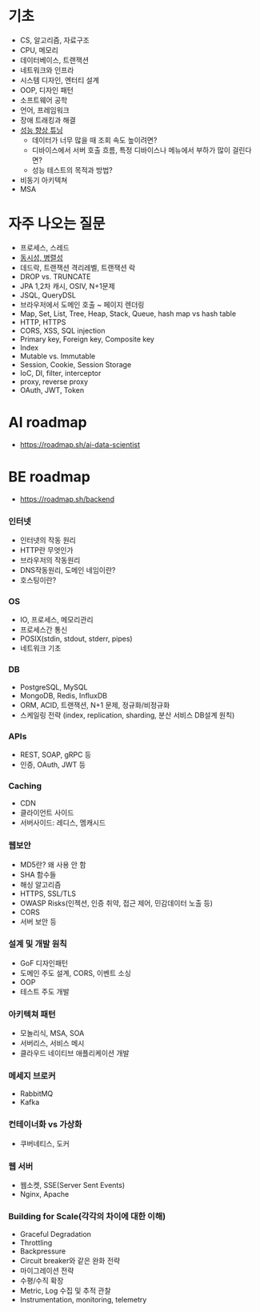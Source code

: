 # 기초
- CS, 알고리즘, 자료구조
- CPU, 메모리
- 데이터베이스, 트랜잭션
- 네트워크와 인프라
- 시스템 디자인, 엔터티 설계
- OOP, 디자인 패턴
- 소프트웨어 공학
- 언어, 프레임워크
- 장애 트래킹과 해결 
- [성능 향상 튜닝](https://github.com/2jimoo/wiki-in-my-brain/blob/main/interview/interview/%EC%84%B1%EB%8A%A5_%ED%96%A5%EC%83%81_%ED%8A%9C%EB%8B%9D.md)
  - 데이터가 너무 많을 때 조회 속도 높이려면?
  - 디바이스에서 서버 호출 흐름, 특정 디바이스나 메뉴에서 부하가 많이 걸린다면?
  - 성능 테스트의 목적과 방법?
- 비동기 아키텍쳐
- MSA

# 자주 나오는 질문
- 프로세스, 스레드
- [동시성, 병렬성](https://github.com/2jimoo/wiki-in-my-brain/blob/main/interview/interview/%EB%8F%99%EC%8B%9C%EC%84%B1_%EB%B3%91%EB%A0%AC%EC%84%B1.md)
- 데드락, 트랜잭션 격리레벨, 트랜잭션 락
- DROP vs. TRUNCATE
- JPA 1,2차 캐시, OSIV, N+1문제
- JSQL, QueryDSL
- 브라우저에서 도메인 호출 ~ 페이지 렌더링
- Map, Set, List, Tree, Heap, Stack, Queue, hash map vs hash table
- HTTP, HTTPS
- CORS, XSS, SQL injection
- Primary key, Foreign key, Composite key
- Index
- Mutable vs. Immutable
- Session, Cookie, Session Storage
- IoC, DI, filter, interceptor
- proxy, reverse proxy
- OAuth, JWT, Token

# AI roadmap
- https://roadmap.sh/ai-data-scientist
  
# BE roadmap
- https://roadmap.sh/backend
### 인터넷
- 인터넷의 작동 원리
- HTTP란 무엇인가
- 브라우저의 작동원리
- DNS작동원리, 도메인 네임이란?
- 호스팅이란?
### OS
- IO, 프로세스, 메모리관리
- 프로세스간 통신
- POSIX(stdin, stdout, stderr, pipes)
- 네트워크 기초
### DB
- PostgreSQL, MySQL
- MongoDB, Redis, InfluxDB
- ORM, ACID, 트랜잭션, N+1 문제, 정규화/비정규화
- 스케일링 전략 (index, replication, sharding, 분산 서비스 DB설계 원칙)
### APIs
- REST, SOAP, gRPC 등
- 인증, OAuth, JWT 등
### Caching
- CDN
- 클라이언트 사이드
- 서버사이드: 레디스, 멤캐시드
### 웹보안
- MD5란? 왜 사용 안 함
- SHA 함수들
- 해싱 알고리즘
- HTTPS, SSL/TLS
- OWASP Risks(인젝션, 인증 취약, 접근 제어, 민감데이터 노출 등)
- CORS
- 서버 보안 등
### 설계 및 개발 원칙
- GoF 디자인패턴
- 도메인 주도 설계, CORS, 이벤트 소싱
- OOP
- 테스트 주도 개발
### 아키텍쳐 패턴
- 모놀리식, MSA, SOA
- 서버리스, 서비스 메시
- 클라우드 네이티브 애플리케이션 개발
### 메세지 브로커
- RabbitMQ
- Kafka
### 컨테이너화 vs 가상화
- 쿠버네티스, 도커
### 웹 서버
- 웹소켓, SSE(Server Sent Events)
- Nginx, Apache
### Building for Scale(각각의 차이에 대한 이해)
- Graceful Degradation
- Throttling
- Backpressure
- Circuit breaker와 같은 완화 전략
- 마이그레이션 전략
- 수평/수직 확장
- Metric, Log 수집 및 추적 관찰
- Instrumentation, monitoring, telemetry
